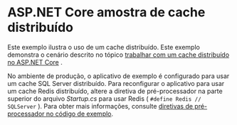 # <a name="aspnet-core-distributed-cache-sample"></a>ASP.NET Core amostra de cache distribuído

Este exemplo ilustra o uso de um cache distribuído. Este exemplo demonstra o cenário descrito no tópico [trabalhar com um cache distribuído no ASP.NET Core](https://docs.microsoft.com/aspnet/core/performance/caching/distributed) .

No ambiente de produção, o aplicativo de exemplo é configurado para usar um cache SQL Server distribuído. Para reconfigurar o aplicativo para usar um cache Redis distribuído, altere a diretiva de pré-processador na parte superior do arquivo *Startup.cs* para usar Redis ( `#define Redis // SQLServer` ). Para obter mais informações, consulte [diretivas de pré-processador no código de exemplo](https://docs.microsoft.com/aspnet/core/introduction-to-aspnet-core#preprocessor-directives-in-sample-code).
